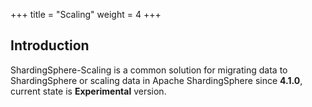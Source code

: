 +++
title = "Scaling"
weight = 4
+++

## Introduction

ShardingSphere-Scaling is a common solution for migrating data to ShardingSphere or scaling data in Apache ShardingSphere since **4.1.0**, current state is **Experimental** version.
